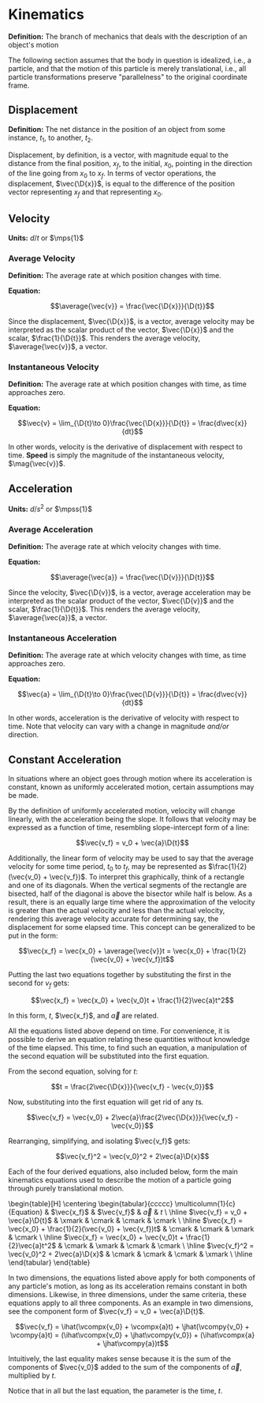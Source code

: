 # Kinematics

**Definition:** The branch of mechanics that deals with the description of an object's motion

The following section assumes that the body in question is idealized, i.e., a particle, and that the motion of this particle is merely translational, i.e., all particle transformations preserve "parallelness" to the original coordinate frame.

## Displacement

**Definition:** The net distance in the position of an object from some instance, $t_1$, to another, $t_2$.

Displacement, by definition, is a vector, with magnitude equal to the distance from the final position, $x_f$, to the initial, $x_0$, pointing in the direction of the line going from $x_0$ to $x_f$. In terms of vector operations, the displacement, $\vec{\D{x}}$, is equal to the difference of the position vector representing $x_f$ and that representing $x_0$.

## Velocity

**Units:** $d/t$ or $\mps{1}$

### Average Velocity

**Definition:** The average rate at which position changes with time.

**Equation:**

$$\average{\vec{v}} = \frac{\vec{\D{x}}}{\D{t}}$$

Since the displacement, $\vec{\D{x}}$, is a vector, average velocity may be interpreted as the scalar product of the vector, $\vec{\D{x}}$ and the scalar, $\frac{1}{\D{t}}$. This renders the average velocity, $\average{\vec{v}}$, a vector.

### Instantaneous Velocity

**Definition:** The average rate at which position changes with time, as time approaches zero.

**Equation:**

$$\vec{v} = \lim_{\D{t}\to 0}\frac{\vec{\D{x}}}{\D{t}} = \frac{d\vec{x}}{dt}$$

In other words, velocity is the derivative of displacement with respect to time. **Speed** is simply the magnitude of the instantaneous velocity, $\mag{\vec{v}}$.

## Acceleration

**Units:** $d/s^2$ or $\mpss{1}$

### Average Acceleration

**Definition:** The average rate at which velocity changes with time.

**Equation:**

$$\average{\vec{a}} = \frac{\vec{\D{v}}}{\D{t}}$$

Since the velocity, $\vec{\D{v}}$, is a vector, average acceleration may be interpreted as the scalar product of the vector, $\vec{\D{v}}$ and the scalar, $\frac{1}{\D{t}}$. This renders the average velocity, $\average{\vec{a}}$, a vector.

### Instantaneous Acceleration

**Definition:** The average rate at which velocity changes with time, as time approaches zero.

**Equation:**

$$\vec{a} = \lim_{\D{t}\to 0}\frac{\vec{\D{v}}}{\D{t}} = \frac{d\vec{v}}{dt}$$

In other words, acceleration is the derivative of velocity with respect to time. Note that velocity can vary with a change in magnitude _and/or_ direction.

## Constant Acceleration

In situations where an object goes through motion where its acceleration is constant, known as uniformly accelerated motion, certain assumptions may be made.

By the definition of uniformly accelerated motion, velocity will change linearly, with the acceleration being the slope. It follows that velocity may be expressed as a function of time, resembling slope-intercept form of a line:

$$\vec{v_f} = v_0 + \vec{a}\D{t}$$

Additionally, the linear form of velocity may be used to say that the average velocity for some time period, $t_0$ to $t_f$, may be represented as $\frac{1}{2}(\vec{v_0} + \vec{v_f})$. To interpret this graphically, think of a rectangle and one of its diagonals. When the vertical segments of the rectangle are bisected, half of the diagonal is above the bisector while half is below. As a result, there is an equally large time where the approximation of the velocity is greater than the actual velocity and less than the actual velocity, rendering this average velocity accurate for determining say, the displacement for some elapsed time. This concept can be generalized to be put in the form:

$$\vec{x_f} = \vec{x_0} + \average{\vec{v}}t = \vec{x_0} + \frac{1}{2}(\vec{v_0} + \vec{v_f})t$$

Putting the last two equations together by substituting the first in the second for $v_f$ gets:

$$\vec{x_f} = \vec{x_0} + \vec{v_0}t + \frac{1}{2}\vec{a}t^2$$

In this form, $t$, $\vec{x_f}$, and $\vec{a}$ are related.

All the equations listed above depend on time. For convenience, it is possible to derive an equation relating these quantities without knowledge of the time elapsed. This time, to find such an equation, a manipulation of the second equation will be substituted into the first equation.

From the second equation, solving for $t$:

$$t = \frac{2\vec{\D{x}}}{\vec{v_f} - \vec{v_0}}$$

Now, substituting into the first equation will get rid of any $t$s.

$$\vec{v_f} = \vec{v_0} + 2\vec{a}\frac{2\vec{\D{x}}}{\vec{v_f} - \vec{v_0}}$$

Rearranging, simplifying, and isolating $\vec{v_f}$ gets:

$$\vec{v_f}^2 = \vec{v_0}^2 + 2\vec{a}\D{x}$$

Each of the four derived equations, also included below, form the main kinematics equations used to describe the motion of a particle going through purely translational motion.

\begin{table}[H]
    \centering
        \begin{tabular}{ccccc}
            \multicolumn{1}{c}{Equation} & $\vec{x_f}$ & $\vec{v_f}$ & $\vec{a}$ & $t$ \\
            \hline
            $\vec{v_f} = v_0 + \vec{a}\D{t}$ & \xmark & \cmark & \cmark & \cmark \\
            \hline
            $\vec{x_f} = \vec{x_0} + \frac{1}{2}(\vec{v_0} + \vec{v_f})t$ & \cmark & \cmark & \xmark & \cmark \\
            \hline
            $\vec{x_f} = \vec{x_0} + \vec{v_0}t + \frac{1}{2}\vec{a}t^2$ & \cmark & \xmark & \cmark & \cmark \\
            \hline
            $\vec{v_f}^2 = \vec{v_0}^2 + 2\vec{a}\D{x}$ & \cmark & \cmark & \cmark & \xmark \\
            \hline
        \end{tabular}
\end{table}

In two dimensions, the equations listed above apply for both components of any particle's motion, as long as its acceleration remains constant in both dimensions. Likewise, in three dimensions, under the same criteria, these equations apply to all three components. As an example in two dimensions, see the component form of $\vec{v_f} = v_0 + \vec{a}\D{t}$.

$$\vec{v_f} = \ihat(\vcompx{v_0} + \vcompx{a}t) + \jhat(\vcompy{v_0} + \vcompy{a}t) = (\ihat\vcompx{v_0} + \jhat\vcompy{v_0}) + (\ihat\vcompx{a} + \jhat\vcompy{a})t$$

Intuitively, the last equality makes sense because it is the sum of the components of $\vec{v_0}$ added to the sum of the components of $\vec{a}$, multiplied by $t$.

Notice that in all but the last equation, the parameter is the time, $t$. 

